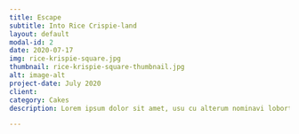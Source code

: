 ```yaml
---
title: Escape
subtitle: Into Rice Crispie-land
layout: default
modal-id: 2
date: 2020-07-17
img: rice-krispie-square.jpg
thumbnail: rice-krispie-square-thumbnail.jpg
alt: image-alt
project-date: July 2020
client:
category: Cakes
description: Lorem ipsum dolor sit amet, usu cu alterum nominavi lobortis. At duo novum diceret. Tantas apeirian vix et, usu sanctus postulant inciderint ut, populo diceret necessitatibus in vim. Cu eum dicam feugiat noluisse.

---
```

